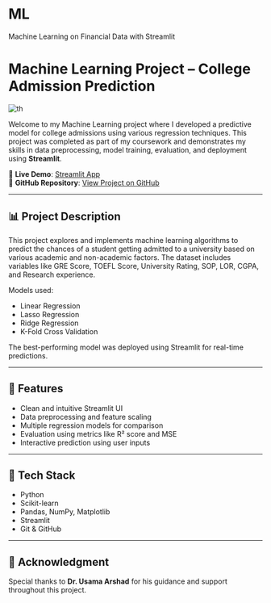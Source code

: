 # ML
Machine Learning on Financial Data with Streamlit
# Machine Learning Project – College Admission Prediction

![th](https://github.com/user-attachments/assets/563746f7-eb6f-4cc5-8efa-5e7ba7115664)

Welcome to my Machine Learning project where I developed a predictive model for college admissions using various regression techniques. This project was completed as part of my coursework and demonstrates my skills in data preprocessing, model training, evaluation, and deployment using **Streamlit**.

🔗 **Live Demo**: [Streamlit App](https://7vfoeg43jujm5mfvoyncda.streamlit.app/)  
📁 **GitHub Repository**: [View Project on GitHub](https://github.com/Samadkiyani/ML)

---

## 📊 Project Description

This project explores and implements machine learning algorithms to predict the chances of a student getting admitted to a university based on various academic and non-academic factors. The dataset includes variables like GRE Score, TOEFL Score, University Rating, SOP, LOR, CGPA, and Research experience.


Models used:
- Linear Regression
- Lasso Regression
- Ridge Regression
- K-Fold Cross Validation

The best-performing model was deployed using Streamlit for real-time predictions.

---

## 🚀 Features

- Clean and intuitive Streamlit UI
- Data preprocessing and feature scaling
- Multiple regression models for comparison
- Evaluation using metrics like R² score and MSE
- Interactive prediction using user inputs

---

## 🧠 Tech Stack

- Python
- Scikit-learn
- Pandas, NumPy, Matplotlib
- Streamlit
- Git & GitHub

---

## 🙌 Acknowledgment

Special thanks to **Dr. Usama Arshad** for his guidance and support throughout this project.


